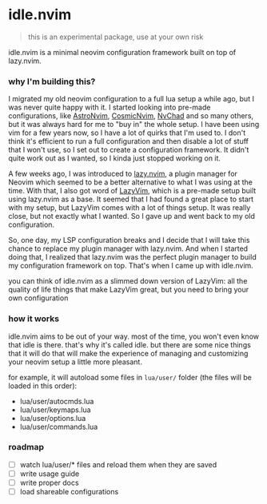 # idle.nvim

> this is an experimental package, use at your own risk

idle.nvim is a minimal neovim configuration framework built on top of lazy.nvim.

### why I'm building this?

I migrated my old neovim configuration to a full lua setup a while ago, but I
was never quite happy with it. I started looking into pre-made configurations,
like [AstroNvim](https://astronvim.com/),
[CosmicNvim](https://github.com/CosmicNvim/CosmicNvim),
[NvChad](https://nvchad.com/) and so many others, but it was always hard for me
to "buy in" the whole setup. I have been using vim for a few years now, so I
have a lot of quirks that I'm used to. I don't think it's efficient to run a
full configuration and then disable a lot of stuff that I won't use, so I set
out to create a configuration framework. It didn't quite work out as I wanted,
so I kinda just stopped working on it.

A few weeks ago, I was introduced to
[lazy.nvim](https://github.com/folke/lazy.nvim/), a plugin manager for Neovim
which seemed to be a better alternative to what I was using at the time. With
that, I also got word of [LazyVim](https://github.com/LazyVim/LazyVim), which is
a pre-made setup built using lazy.nvim as a base. It seemed that I had found a
great place to start with my setup, but LazyVim comes with a lot of things
setup. It was really close, but not exactly what I wanted. So I gave up and went
back to my old configuration.

So, one day, my LSP configuration breaks and I decide that I will take this
chance to replace my plugin manager with lazy.nvim. And when I started doing
that, I realized that lazy.nvim was the perfect plugin manager to build my
configuration framework on top. That's when I came up with idle.nvim.

you can think of idle.nvim as a slimmed down version of LazyVim: all the quality
of life things that make LazyVim great, but you need to bring your own
configuration

### how it works

idle.nvim aims to be out of your way. most of the time, you won't even know that
idle is there. that's why it's called idle. but there are some nice things that
it will do that will make the experience of managing and customizing your neovim
setup a little more pleasant.

for example, it will autoload some files in `lua/user/` folder (the files will
  be loaded in this order):

 - lua/user/autocmds.lua
 - lua/user/keymaps.lua
 - lua/user/options.lua
 - lua/user/commands.lua

### roadmap

 - [ ] watch lua/user/* files and reload them when they are saved
 - [ ] write usage guide
 - [ ] write proper docs
 - [ ] load shareable configurations
